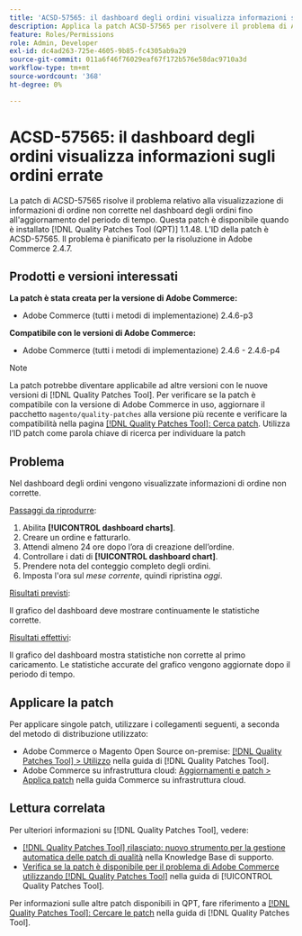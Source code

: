 ```yaml
---
title: 'ACSD-57565: il dashboard degli ordini visualizza informazioni sugli ordini errate'
description: Applica la patch ACSD-57565 per risolvere il problema di Adobe Commerce, a causa del quale il dashboard degli ordini visualizza informazioni di ordine errate fino all’aggiornamento del periodo di tempo.
feature: Roles/Permissions
role: Admin, Developer
exl-id: dc4ad263-725e-4605-9b85-fc4305ab9a29
source-git-commit: 011a6f46f76029eaf67f172b576e58dac9710a3d
workflow-type: tm+mt
source-wordcount: '368'
ht-degree: 0%

---
```


# ACSD-57565: il dashboard degli ordini visualizza informazioni sugli ordini errate

La patch di ACSD-57565 risolve il problema relativo alla visualizzazione di informazioni di ordine non corrette nel dashboard degli ordini fino all&#39;aggiornamento del periodo di tempo. Questa patch è disponibile quando è installato [!DNL Quality Patches Tool (QPT)] 1.1.48. L’ID della patch è ACSD-57565. Il problema è pianificato per la risoluzione in Adobe Commerce 2.4.7.

## Prodotti e versioni interessati

**La patch è stata creata per la versione di Adobe Commerce:**

* Adobe Commerce (tutti i metodi di implementazione) 2.4.6-p3

**Compatibile con le versioni di Adobe Commerce:**

* Adobe Commerce (tutti i metodi di implementazione) 2.4.6 - 2.4.6-p4

>[!NOTE]
>
>La patch potrebbe diventare applicabile ad altre versioni con le nuove versioni di [!DNL Quality Patches Tool]. Per verificare se la patch è compatibile con la versione di Adobe Commerce in uso, aggiornare il pacchetto `magento/quality-patches` alla versione più recente e verificare la compatibilità nella pagina [[!DNL Quality Patches Tool]: Cerca patch](https://experienceleague.adobe.com/tools/commerce-quality-patches/index.html?lang=it). Utilizza l’ID patch come parola chiave di ricerca per individuare la patch

## Problema

Nel dashboard degli ordini vengono visualizzate informazioni di ordine non corrette.

<u>Passaggi da riprodurre</u>:

1. Abilita **[!UICONTROL dashboard charts]**.
1. Creare un ordine e fatturarlo.
1. Attendi almeno 24 ore dopo l’ora di creazione dell’ordine.
1. Controllare i dati di **[!UICONTROL dashboard chart]**.
1. Prendere nota del conteggio completo degli ordini.
1. Imposta l&#39;ora sul *mese corrente*, quindi ripristina *oggi*.

<u>Risultati previsti</u>:

Il grafico del dashboard deve mostrare continuamente le statistiche corrette.

<u>Risultati effettivi</u>:

Il grafico del dashboard mostra statistiche non corrette al primo caricamento. Le statistiche accurate del grafico vengono aggiornate dopo il periodo di tempo.

## Applicare la patch

Per applicare singole patch, utilizzare i collegamenti seguenti, a seconda del metodo di distribuzione utilizzato:

* Adobe Commerce o Magento Open Source on-premise: [[!DNL Quality Patches Tool] > Utilizzo](/help/tools/quality-patches-tool/usage.md) nella guida di [!DNL Quality Patches Tool].
* Adobe Commerce su infrastruttura cloud: [Aggiornamenti e patch > Applica patch](https://experienceleague.adobe.com/docs/commerce-cloud-service/user-guide/develop/upgrade/apply-patches.html?lang=it) nella guida Commerce su infrastruttura cloud.

## Lettura correlata

Per ulteriori informazioni su [!DNL Quality Patches Tool], vedere:

* [[!DNL Quality Patches Tool] rilasciato: nuovo strumento per la gestione automatica delle patch di qualità](https://experienceleague.adobe.com/it/docs/commerce-operations/tools/quality-patches-tool/quality-patches-tool-to-self-serve-quality-patches) nella Knowledge Base di supporto.
* [Verifica se la patch è disponibile per il problema di Adobe Commerce utilizzando  [!DNL Quality Patches Tool]](/help/tools/quality-patches-tool/patches-available-in-qpt/check-patch-for-magento-issue-with-magento-quality-patches.md) nella guida di [!UICONTROL Quality Patches Tool].


Per informazioni sulle altre patch disponibili in QPT, fare riferimento a [[!DNL Quality Patches Tool]: Cercare le patch](https://experienceleague.adobe.com/tools/commerce-quality-patches/index.html?lang=it) nella guida di [!DNL Quality Patches Tool].
